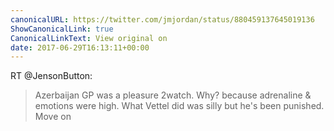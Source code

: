 ```yaml
---
canonicalURL: https://twitter.com/jmjordan/status/880459137645019136
ShowCanonicalLink: true
CanonicalLinkText: View original on
date: 2017-06-29T16:13:11+00:00
---
```

RT @JensonButton:
> Azerbaijan GP was a pleasure 2watch. Why? because adrenaline &amp; emotions were high. What Vettel did was silly but he's been punished. Move on